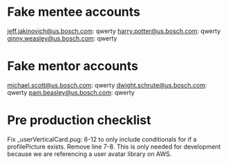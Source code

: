 # Fake mentee accounts

jeff.jakinovich@us.bosch.com: qwerty
harry.potter@us.bosch.com: qwerty
ginny.weasley@us.bosch.com: qwerty

# Fake mentor accounts

michael.scott@us.bosch.com: qwerty
dwight.schrute@us.bosch.com: qwerty
pam.beasley@us.bosch.com: qwerty

# Pre production checklist

Fix \_userVerticalCard.pug: 6-12 to only include conditionals for if a profilePicture exists. Remove line 7-8. This is only needed for development because we are referencing a user avatar library on AWS.
